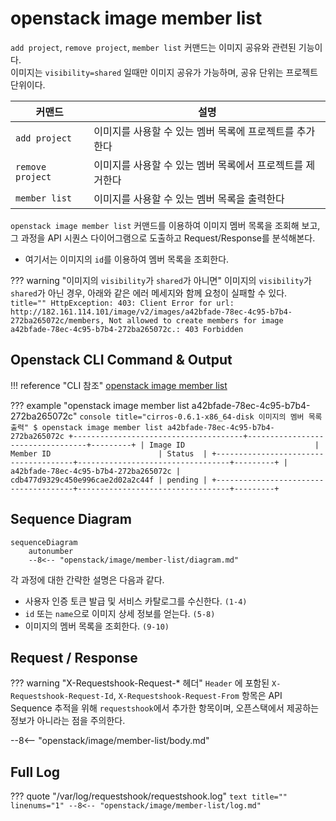 # openstack image member list

`add project`, `remove project`, `member list` 커맨드는 이미지 공유와 관련된 기능이다.  
이미지는 `visibility=shared` 일때만 이미지 공유가 가능하며, 공유 단위는 프로젝트 단위이다.  

| 커맨드 | 설명 |
| --- | ---- |
| `add project` | 이미지를 사용할 수 있는 멤버 목록에 프로젝트를 추가한다 |
| `remove project` | 이미지를 사용할 수 있는 멤버 목록에서 프로젝트를 제거한다 |
| `member list` | 이미지를 사용할 수 있는 멤버 목록을 출력한다 |

`openstack image member list` 커맨드를 이용하여 이미지 멤버 목록을 조회해 보고, 그 과정을 API 시퀀스 다이어그램으로 도출하고 Request/Response를 분석해본다.  

* 여기서는 이미지의 `id`를 이용하여 멤버 목록을 조회한다.  

??? warning "이미지의 `visibility`가 `shared`가 아니면"
    이미지의 `visibility`가 `shared`가 아닌 경우, 아래와 같은 에러 메세지와 함께 요청이 실패할 수 있다.  
    ``` title=""
    HttpException: 403: Client Error for url: http://182.161.114.101/image/v2/images/a42bfade-78ec-4c95-b7b4-272ba265072c/members, Not allowed to create members for image a42bfade-78ec-4c95-b7b4-272ba265072c.: 403 Forbidden
    ```

## Openstack CLI Command & Output

!!! reference "CLI 참조"
    [openstack image member list](https://docs.openstack.org/python-openstackclient/zed/cli/command-objects/image-v2.html#image-member-list)

??? example "openstack image member list a42bfade-78ec-4c95-b7b4-272ba265072c"
    ``` console title="cirros-0.6.1-x86_64-disk 이미지의 멤버 목록 출력"
    $ openstack image member list a42bfade-78ec-4c95-b7b4-272ba265072c
    +--------------------------------------+----------------------------------+---------+
    | Image ID                             | Member ID                        | Status  |
    +--------------------------------------+----------------------------------+---------+
    | a42bfade-78ec-4c95-b7b4-272ba265072c | cdb477d9329c450e996cae2d02a2c44f | pending |
    +--------------------------------------+----------------------------------+---------+
    ```

## Sequence Diagram

``` mermaid
sequenceDiagram
    autonumber
    --8<-- "openstack/image/member-list/diagram.md"
```

각 과정에 대한 간략한 설명은 다음과 같다.   

- 사용자 인증 토큰 발급 및 서비스 카탈로그를 수신한다. `(1-4)`
- `id` 또는 `name`으로 이미지 상세 정보를 얻는다. `(5-8)`
- 이미지의 멤버 목록을 조회한다. `(9-10)`


## Request / Response

??? warning "X-Requestshook-Request-* 헤더"
    `Header` 에 포함된 `X-Requestshook-Request-Id`, `X-Requestshook-Request-From` 항목은 API Sequence 추적을 위해 `requestshook`에서 추가한 항목이며, 오픈스택에서 제공하는 정보가 아니라는 점을 주의한다.    

--8<-- "openstack/image/member-list/body.md"

## Full Log

??? quote "/var/log/requestshook/requestshook.log"
    ``` text title="" linenums="1"
    --8<-- "openstack/image/member-list/log.md"
    ```
